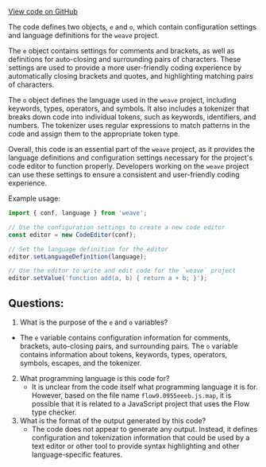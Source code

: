 [View code on GitHub](https://github.com/wandb/weave/weave/frontend/assets/flow9.0955eeeb.js)

The code defines two objects, `e` and `o`, which contain configuration settings and language definitions for the `weave` project. 

The `e` object contains settings for comments and brackets, as well as definitions for auto-closing and surrounding pairs of characters. These settings are used to provide a more user-friendly coding experience by automatically closing brackets and quotes, and highlighting matching pairs of characters. 

The `o` object defines the language used in the `weave` project, including keywords, types, operators, and symbols. It also includes a tokenizer that breaks down code into individual tokens, such as keywords, identifiers, and numbers. The tokenizer uses regular expressions to match patterns in the code and assign them to the appropriate token type. 

Overall, this code is an essential part of the `weave` project, as it provides the language definitions and configuration settings necessary for the project's code editor to function properly. Developers working on the `weave` project can use these settings to ensure a consistent and user-friendly coding experience. 

Example usage:

```javascript
import { conf, language } from 'weave';

// Use the configuration settings to create a new code editor
const editor = new CodeEditor(conf);

// Set the language definition for the editor
editor.setLanguageDefinition(language);

// Use the editor to write and edit code for the `weave` project
editor.setValue('function add(a, b) { return a + b; }');
```
## Questions: 
 1. What is the purpose of the `e` and `o` variables?
   - The `e` variable contains configuration information for comments, brackets, auto-closing pairs, and surrounding pairs. The `o` variable contains information about tokens, keywords, types, operators, symbols, escapes, and the tokenizer.
2. What programming language is this code for?
   - It is unclear from the code itself what programming language it is for. However, based on the file name `flow9.0955eeeb.js.map`, it is possible that it is related to a JavaScript project that uses the Flow type checker.
3. What is the format of the output generated by this code?
   - The code does not appear to generate any output. Instead, it defines configuration and tokenization information that could be used by a text editor or other tool to provide syntax highlighting and other language-specific features.